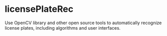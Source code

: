 # licensePlateRec
Use OpenCV library and other open source tools to automatically recognize license plates, including algorithms and user interfaces.
